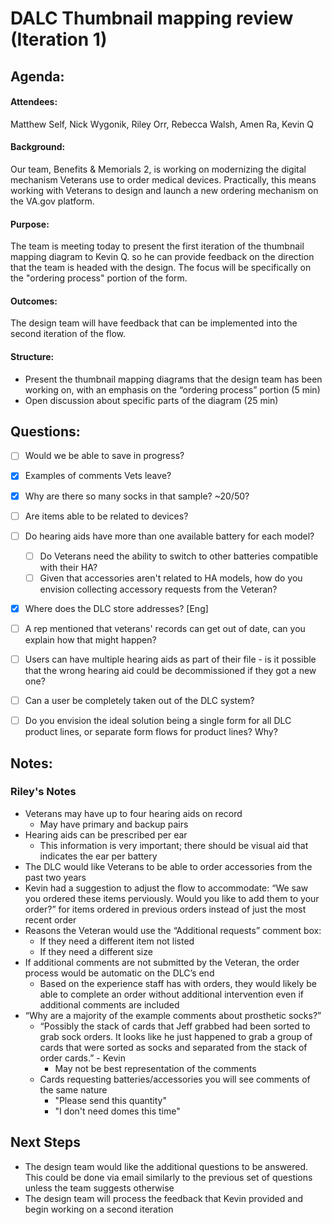 # DALC Thumbnail mapping review (Iteration 1)
## Agenda:

#### Attendees: 
Matthew Self, Nick Wygonik, Riley Orr, Rebecca Walsh, Amen Ra, Kevin Q

#### Background:
Our team, Benefits & Memorials 2, is working on modernizing the digital mechanism Veterans use to order medical devices. Practically, this means working with Veterans to design and launch a new ordering mechanism on the VA.gov platform.

#### Purpose:
The team is meeting today to present the first iteration of the thumbnail mapping diagram to Kevin Q. so he can provide feedback on the direction that the team is headed with the design. The focus will be specifically on the "ordering process" portion of the form. 

#### Outcomes:
The design team will have feedback that can be implemented into the second iteration of the flow. 

#### Structure:
- Present the thumbnail mapping diagrams that the design team has been working on, with an emphasis on the “ordering process” portion (5 min)
- Open discussion about specific parts of the diagram (25 min)

## Questions:
- [ ] Would we be able to save in progress?
- [x] Examples of comments Vets leave?
- [x] Why are there so many socks in that sample? ~20/50?
- [ ] Are items able to be related to devices?
- [ ] Do hearing aids have more than one available battery for each model?
   - [ ] Do Veterans need the ability to switch to other batteries compatible with their HA?
   - [ ] Given that accessories aren't related to HA models, how do you envision collecting accessory requests from the Veteran?
- [x] Where does the DLC store addresses? [Eng]
- [ ] A rep mentioned that veterans' records can get out of date, can you explain how that might happen?
- [ ] Users can have multiple hearing aids as part of their file - is it possible that the wrong hearing aid could be decommissioned if they got a new one?
- [ ] Can a user be completely taken out of the DLC system?
- [ ] Do you envision the ideal solution being a single form for all DLC product lines, or separate form flows for product lines? Why?


## Notes:

### Riley's Notes

* Veterans may have up to four hearing aids on record 
    * May have primary and backup pairs 
* Hearing aids can be prescribed per ear
    * This information is very important; there should be visual aid that indicates the ear per battery 
* The DLC would like Veterans to be able to order accessories from the past two years 
* Kevin had a suggestion to adjust the flow to accommodate: “We saw you ordered these items perviously. Would you like to add them to your order?” for items ordered in previous orders instead of just the most recent order
* Reasons the Veteran would use the “Additional requests” comment box:
    * If they need a different item not listed 
    * If they need a different size 
* If additional comments are not submitted by the Veteran, the order process would be automatic on the DLC’s end
    * Based on the experience staff has with orders, they would likely be able to complete an order without additional intervention even if additional comments are included 
* “Why are a majority of the example comments about prosthetic socks?”
    * “Possibly the stack of cards that Jeff grabbed had been sorted to grab sock orders. It looks like he just happened to grab a group of cards that were sorted as socks and separated from the stack of order cards.” - Kevin
        * May not be best representation of the comments
    * Cards requesting batteries/accessories you will see comments of the same nature 
        * "Please send this quantity" 
        * "I don't need domes this time"
        
 ## Next Steps
* The design team would like the additional questions to be answered. This could be done via email similarly to the previous set of questions unless the team suggests otherwise
* The design team will process the feedback that Kevin provided and begin working on a second iteration 
